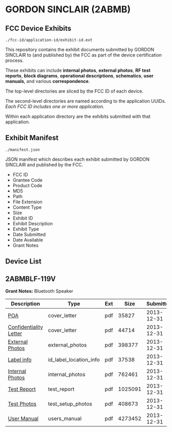 # GORDON SINCLAIR (2ABMB)
## FCC Device Exhibits

```
./fcc-id/application-id/exhibit-id.ext
```

This repository contains the exhibit documents submitted by GORDON SINCLAIR to (and published by) the FCC as part of the device certification process.

These exhibits can include **internal photos**, **external photos**, **RF test reports**, **block diagrams**, **operational descriptions**, **schematics**, **user manuals**, and various **correspondence**.

The top-level directories are sliced by the FCC ID of each device.

The second-level directories are named according to the application UUIDs. *Each FCC ID includes one or more application.*

Within each application directory are the exhibits submitted with that application. 

## Exhibit Manifest

```
./manifest.json
```

JSON manifest which describes each exhibit submitted by GORDON SINCLAIR and published by the FCC.

- FCC ID
- Grantee Code
- Product Code
- MD5
- Path
- File Extension
- Content Type
- Size
- Exhibit ID
- Exhibit Description
- Exhibit Type
- Date Submitted
- Date Available
- Grant Notes

## Device List
## 2ABMBLF-119V
**Grant Notes:** Bluetooth Speaker

| Description | Type | Ext | Size | Submitted | Available |
| ----------- | ---- | --- | ---- | --------- | --------- |
| [POA](2ABMBLF-119V/070fb59c9782365545ca1dd2c1626874/2154324.pdf) | cover_letter | pdf | 35827 | 2013-12-31 | 2013-12-31 |
| [Confidentiality Letter](2ABMBLF-119V/070fb59c9782365545ca1dd2c1626874/2154329.pdf) | cover_letter | pdf | 44714 | 2013-12-31 | 2013-12-31 |
| [External Photos](2ABMBLF-119V/070fb59c9782365545ca1dd2c1626874/2154326.pdf) | external_photos | pdf | 398377 | 2013-12-31 | 2013-12-31 |
| [Label info](2ABMBLF-119V/070fb59c9782365545ca1dd2c1626874/2154328.pdf) | id_label_location_info | pdf | 37538 | 2013-12-31 | 2013-12-31 |
| [Internal Photos](2ABMBLF-119V/070fb59c9782365545ca1dd2c1626874/2154327.pdf) | internal_photos | pdf | 762461 | 2013-12-31 | 2013-12-31 |
| [Test Report](2ABMBLF-119V/070fb59c9782365545ca1dd2c1626874/2154325.pdf) | test_report | pdf | 1025091 | 2013-12-31 | 2013-12-31 |
| [Test Photos](2ABMBLF-119V/070fb59c9782365545ca1dd2c1626874/2154330.pdf) | test_setup_photos | pdf | 408673 | 2013-12-31 | 2013-12-31 |
| [User Manual](2ABMBLF-119V/070fb59c9782365545ca1dd2c1626874/2154331.pdf) | users_manual | pdf | 4273452 | 2013-12-31 | 2013-12-31 |
